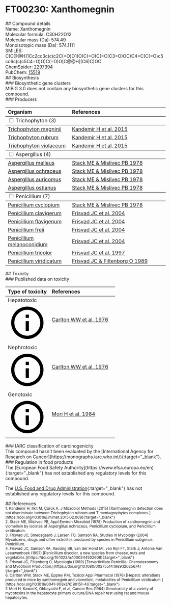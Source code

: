
# FT00230: Xanthomegnin
<div class="molecule_image" style="float:left">
<img data-smiles= COC1=C(C2=C(OC)C(=O)C3=CC4=C(C(=O)O[C@H](C)C4)C(O)=C3C2=O)C(=O)C2=C(C=C3C[C@@H](C)OC(=O)C3=C2O)C1=O data-smiles-options="{ 'width': 350, 'height': 350 }" />
</div>
## Compound details
<div style="overflow:hidden">
Name: Xanthomegnin<br>
Molecular formula: C30H22O12<br>
Molecular mass (Da): 574.49<br>
Monoisotopic mass (Da): 574.1111<br>
<div class="break_all">
SMILES: C[C@@H]1Cc2cc3c(c(c2C(=O)O1)O)C(=O)C(=C(C3=O)OC)C4=C(C(=O)c5cc6c(c(c5C4=O)O)C(=O)O[C@@H](C6)C)OC<br>
</div>
        ChemSpider: <a href=https://www.chemspider.com/Chemical-Structure.2297394.html target="_blank">2297394</a><br>
        PubChem: <a href=https://pubchem.ncbi.nlm.nih.gov/compound/15519 target="_blank">15519</a><br>
</div>

<div markdown="block" class="section">
## Biosynthesis
<div markdown="block" class="subsection">
### Biosynthetic gene clusters
<div markdown="block" class="indented_block">
MIBiG 3.0 does not contain any biosynthetic gene clusters for this compound.
</div>
</div>

<div markdown="block" class="subsection">
### Producers
<table>
<thead>
<tr>
<th style="text-align: left;" role="columnheader" width="40%" data-sort-default>Organism</th>
<th style="text-align: left;" role="columnheader" width="60%">References</th>
</tr>
</thead>
        <tbody class="header">
        <tr>
        <td style="text-align: left;" colspan="2">
        <input type="checkbox" data-toggle="toggle" id=Trichophyton>
        <label for=Trichophyton>Trichophyton (3)</label>
        </td>
        </tr>
        </tbody>
        <tbody class="hide">
                <tr>
                <td style="text-align: left;"><a href="https://www.ncbi.nlm.nih.gov/Taxonomy/Browser/wwwtax.cgi?mode=Info&id=5551" target="_blank">Trichophyton megninii</a></td>
                <td style="text-align: left;"><a href="#REF00189">Kandemir H et al. 2015</a></td>
                </tr>
                <tr>
                <td style="text-align: left;"><a href="https://www.ncbi.nlm.nih.gov/Taxonomy/Browser/wwwtax.cgi?mode=Info&id=5551" target="_blank">Trichophyton rubrum</a></td>
                <td style="text-align: left;"><a href="#REF00189">Kandemir H et al. 2015</a></td>
                </tr>
                <tr>
                <td style="text-align: left;"><a href="https://www.ncbi.nlm.nih.gov/Taxonomy/Browser/wwwtax.cgi?mode=Info&id=34388" target="_blank">Trichophyton violaceum</a></td>
                <td style="text-align: left;"><a href="#REF00189">Kandemir H et al. 2015</a></td>
                </tr>
        </tbody>
        <tbody class="header">
        <tr>
        <td style="text-align: left;" colspan="2">
        <input type="checkbox" data-toggle="toggle" id=Aspergillus>
        <label for=Aspergillus>Aspergillus (4)</label>
        </td>
        </tr>
        </tbody>
        <tbody class="hide">
                <tr>
                <td style="text-align: left;"><a href="https://www.ncbi.nlm.nih.gov/Taxonomy/Browser/wwwtax.cgi?mode=Info&id=138277" target="_blank">Aspergillus melleus</a></td>
                <td style="text-align: left;"><a href="#REF00175">Stack ME &amp; Mislivec PB 1978</a></td>
                </tr>
                <tr>
                <td style="text-align: left;"><a href="https://www.ncbi.nlm.nih.gov/Taxonomy/Browser/wwwtax.cgi?mode=Info&id=40380" target="_blank">Aspergillus ochraceus</a></td>
                <td style="text-align: left;"><a href="#REF00175">Stack ME &amp; Mislivec PB 1978</a></td>
                </tr>
                <tr>
                <td style="text-align: left;"><a href="https://www.ncbi.nlm.nih.gov/Taxonomy/Browser/wwwtax.cgi?mode=Info&id=138274" target="_blank">Aspergillus auricomus</a></td>
                <td style="text-align: left;"><a href="#REF00175">Stack ME &amp; Mislivec PB 1978</a></td>
                </tr>
                <tr>
                <td style="text-align: left;"><a href="https://www.ncbi.nlm.nih.gov/Taxonomy/Browser/wwwtax.cgi?mode=Info&id=138279" target="_blank">Aspergillus ostianus</a></td>
                <td style="text-align: left;"><a href="#REF00175">Stack ME &amp; Mislivec PB 1978</a></td>
                </tr>
        </tbody>
        <tbody class="header">
        <tr>
        <td style="text-align: left;" colspan="2">
        <input type="checkbox" data-toggle="toggle" id=Penicillium>
        <label for=Penicillium>Penicillium (7)</label>
        </td>
        </tr>
        </tbody>
        <tbody class="hide">
                <tr>
                <td style="text-align: left;"><a href="https://www.ncbi.nlm.nih.gov/Taxonomy/Browser/wwwtax.cgi?mode=Info&id=60167" target="_blank">Penicillium cyclopium</a></td>
                <td style="text-align: left;"><a href="#REF00175">Stack ME &amp; Mislivec PB 1978</a></td>
                </tr>
                <tr>
                <td style="text-align: left;"><a href="https://www.ncbi.nlm.nih.gov/Taxonomy/Browser/wwwtax.cgi?mode=Info&id=29841" target="_blank">Penicillium clavigerum</a></td>
                <td style="text-align: left;"><a href="#REF00246">Frisvad JC et al. 2004</a></td>
                </tr>
                <tr>
                <td style="text-align: left;"><a href="https://www.ncbi.nlm.nih.gov/Taxonomy/Browser/wwwtax.cgi?mode=Info&id=254877" target="_blank">Penicillium flavigenum</a></td>
                <td style="text-align: left;"><a href="#REF00246">Frisvad JC et al. 2004</a></td>
                </tr>
                <tr>
                <td style="text-align: left;"><a href="https://www.ncbi.nlm.nih.gov/Taxonomy/Browser/wwwtax.cgi?mode=Info&id=48697" target="_blank">Penicillium freii</a></td>
                <td style="text-align: left;"><a href="#REF00246">Frisvad JC et al. 2004</a></td>
                </tr>
                <tr>
                <td style="text-align: left;"><a href="https://www.ncbi.nlm.nih.gov/Taxonomy/Browser/wwwtax.cgi?mode=Info&id=60168" target="_blank">Penicillium melanoconidium</a></td>
                <td style="text-align: left;"><a href="#REF00246">Frisvad JC et al. 2004</a></td>
                </tr>
                <tr>
                <td style="text-align: left;"><a href="https://www.ncbi.nlm.nih.gov/Taxonomy/Browser/wwwtax.cgi?mode=Info&id=60170" target="_blank">Penicillium tricolor</a></td>
                <td style="text-align: left;"><a href="#REF00260">Frisvad JC et al. 1997</a></td>
                </tr>
                <tr>
                <td style="text-align: left;"><a href="https://www.ncbi.nlm.nih.gov/Taxonomy/Browser/wwwtax.cgi?mode=Info&id=60134" target="_blank">Penicillium viridicatum</a></td>
                <td style="text-align: left;"><a href="#REF00083">Frisvad JC &amp; Filtenborg O 1989</a></td>
                </tr>
        </tbody>
</table>
</div>
</div>

<div markdown="block" class="section">
## Toxicity
<div markdown="block" class="subsection">
### Published data on toxicity
<table>
<thead>
<tr>
<th style="text-align: left;" role="columnheader" width="40%" data-sort-default>Type of toxicity</th>
<th style="text-align: left;" role="columnheader" width="60%">References</th>
</tr>
</thead>
<tbody>
<tr>
<td style="text-align: left;">Hepatotoxic <span class="twemoji" title="Toxic to the liver"><svg xmlns="http://www.w3.org/2000/svg" viewBox="0 0 24 24"><path d="M11 9h2V7h-2m1 13c-4.41 0-8-3.59-8-8s3.59-8 8-8 8 3.59 8 8-3.59 8-8 8m0-18A10 10 0 0 0 2 12a10 10 0 0 0 10 10 10 10 0 0 0 10-10A10 10 0 0 0 12 2m-1 15h2v-6h-2v6Z"></path></svg></span></td>
<td style="text-align: left;"><a href="#REF00176">Carlton WW et al. 1976</a></td>
</tr>
<tr>
<td style="text-align: left;">Nephrotoxic <span class="twemoji" title="Toxic to the kidneys"><svg xmlns="http://www.w3.org/2000/svg" viewBox="0 0 24 24"><path d="M11 9h2V7h-2m1 13c-4.41 0-8-3.59-8-8s3.59-8 8-8 8 3.59 8 8-3.59 8-8 8m0-18A10 10 0 0 0 2 12a10 10 0 0 0 10 10 10 10 0 0 0 10-10A10 10 0 0 0 12 2m-1 15h2v-6h-2v6Z"></path></svg></span></td>
<td style="text-align: left;"><a href="#REF00176">Carlton WW et al. 1976</a></td>
</tr>
<tr>
<td style="text-align: left;">Genotoxic <span class="twemoji" title="Is able to cause DNA damage"><svg xmlns="http://www.w3.org/2000/svg" viewBox="0 0 24 24"><path d="M11 9h2V7h-2m1 13c-4.41 0-8-3.59-8-8s3.59-8 8-8 8 3.59 8 8-3.59 8-8 8m0-18A10 10 0 0 0 2 12a10 10 0 0 0 10 10 10 10 0 0 0 10-10A10 10 0 0 0 12 2m-1 15h2v-6h-2v6Z"></path></svg></span></td>
<td style="text-align: left;"><a href="#REF00190">Mori H et al. 1984</a></td>
</tr>
</tbody>
</table>
</div>

<div markdown="block" class="subsection">
### IARC classification of carcinogenicity
<div markdown="block" class="indented_block">
This compound hasn't been evaluated by the [International Agency for Research on Cancer](https://monographs.iarc.who.int/){:target="_blank"}.<br>
</div>
</div>

<div markdown="block" class="subsection">
### Regulation in food products
<div markdown="block" class="indented_block">
The [European Food Safety Authority](https://www.efsa.europa.eu/en){:target="_blank"} has not established any regulatory levels for this compound. <br>

The [U.S. Food and Drug Administration](https://www.fda.gov/){:target="_blank"} has not established any regulatory levels for this compound. <br>

</div>
</div>

</div>

<div markdown="block" class="section">
## References
<div markdown="block" style="font-size: smaller;">
<span id=REF00189>
1. Kandemir H, Ilkit M, Çürük A, J Microbiol Methods (2015) [Xanthomegnin detection does not discriminate between Trichophyton rubrum and T mentagrophytes complexes.](https://doi.org/10.1016/j.mimet.2015.02.009){:target="_blank"}<br>
</span>

<span id=REF00175>
2. Stack ME, Mislivec PB, Appl Environ Microbiol (1978) Production of xanthomegnin and viomellein by isolates of Aspergillus ochraceus, Penicillium cyclopium, and Penicillium viridicatum.<br>
</span>

<span id=REF00246>
3. Frisvad JC, Smedsgaard J, Larsen TO, Samson RA, Studies in Mycology (2004) Mycotoxins, drugs and other extrolites produced by species in Penicillium subgenus Penicillium.<br>
</span>

<span id=REF00260>
4. Frisvad JC, Samson RA, Rassing BR, van der Horst MI, van Rijn FT, Stark J, Antonie Van Leeuwenhoek (1997) [Penicillium discolor, a new species from cheese, nuts and vegetables.](https://doi.org/10.1023/a:1000244502608){:target="_blank"}<br>
</span>

<span id=REF00083>
5. Frisvad JC, Filtenborg O, Mycologia (1989) [Terverticillate Penicillia: Chemotaxonomy and Mycotoxin Production.](https://doi.org/10.1080/00275514.1989.12025674){:target="_blank"}<br>
</span>

<span id=REF00176>
6. Carlton WW, Stack ME, Eppley RM, Toxicol Appl Pharmacol (1976) [Hepatic alterations produced in mice by xanthomegnin and viomellein, metabolites of Penicillium viridicatum.](https://doi.org/10.1016/0041-008x(76)90151-4){:target="_blank"}<br>
</span>

<span id=REF00190>
7. Mori H, Kawai K, Ohbayashi F, et al, Cancer Res (1984) Genotoxicity of a variety of mycotoxins in the hepatocyte primary culture/DNA repair test using rat and mouse hepatocytes.<br>
</span>

</div>
</div>

<script type="text/javascript" src="https://unpkg.com/smiles-drawer@2.0.1/dist/smiles-drawer.min.js"></script>
<script>
    SmiDrawer.apply();
</script>